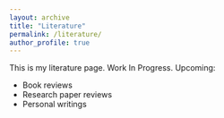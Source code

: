 ```yaml
---
layout: archive
title: "Literature"
permalink: /literature/
author_profile: true
---
```


This is my literature page. Work In Progress. Upcoming:
- Book reviews
- Research paper reviews
- Personal writings

